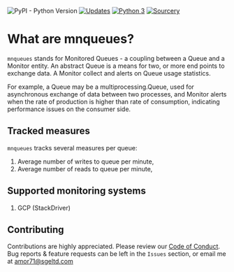 ![PyPI - Python Version](https://img.shields.io/pypi/pyversions/mnqueues)
[![Updates](https://pyup.io/repos/github/amor71/mnqueues/shield.svg)](https://pyup.io/repos/github/amor71/mnqueues/)
[![Python 3](https://pyup.io/repos/github/amor71/mnqueues/python-3-shield.svg)](https://pyup.io/repos/github/amor71/mnqueues/)
[![Sourcery](https://img.shields.io/badge/Sourcery-enabled-brightgreen)](https://sourcery.ai)

# What are mnqueues?

`mnqueues` stands for Monitored Queues - a coupling between a Queue and a Monitor entity. An abstract Queue is a means for two, or more end points to exchange data. A Monitor collect and alerts on Queue usage statistics. 

For example, a Queue may be a multiprocessing.Queue, used for asynchronous exchange of data between two processes, and Monitor alerts when the rate of production is higher than rate of consumption, indicating performance issues on the consumer side.

## Tracked measures

`mnqueues` tracks several measures per queue:

1. Average number of writes to queue per minute,
2. Average number of reads to queue per minute,

## Supported monitoring systems

1. GCP (StackDriver)

## Contributing

Contributions are highly appreciated. Please review our 
[Code of Conduct](https://github.com/amor71/mnqueues/blob/master/CODE_OF_CONDUCT.md). Bug reports & feature requests can be left in the `Issues` section, or email me at amor71@sgeltd.com


